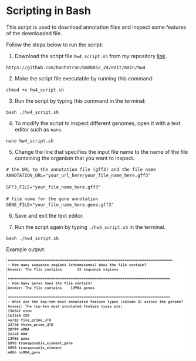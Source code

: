 # Scripting in Bash

This script is used to download annotation files and inspect some features of the downloaded file.

Follow the steps below to run the script:

1. Download the script file `hw4_script.sh` from my repository [link]('https://github.com/hanhntran/bmmb852_24/edit/main/hw4').
```
https://github.com/hanhntran/bmmb852_24/edit/main/hw4
```

2. Make the script file executable by running this command:
```
chmod +x hw4_script.sh
```

3. Run the script by typing this command in the terminal:
```
bash ./hw4_script.sh
```

4. To modify the script to inspect different genomes, open it with a text editor such as `nano`.
```
nano hw4_script.sh
```

5. Change the line that specifies the input file name to the name of the file containing the organism that you want to inspect. 
```
# the URL to the annotation file (gff3) and the file name
ANNOTATION_URL="your_url_here/your_file_name_here.gff3"

GFF3_FILE="your_file_name_here.gff3"

# file name for the gene annotation
GENE_FILE="your_file_name_here.gene.gff3"
```

6. Save and exit the text editor.


7. Run the script again by typing `./hw4_script.sh` in the terminal.
```
bash ./hw4_script.sh
```

Example output:

![image](./images/Screenshot_1_output.png)


